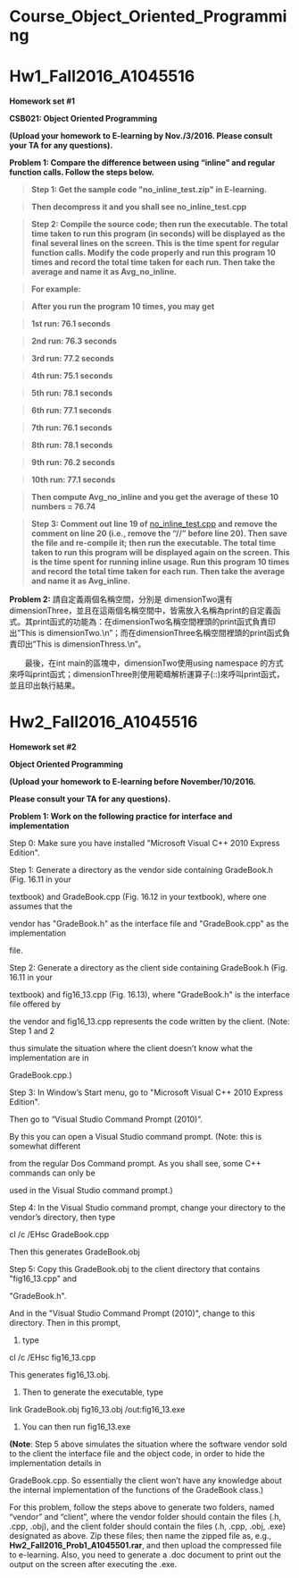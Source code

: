 # Course_Object_Oriented_Programming

# Hw1_Fall2016_A1045516

**Homework set \#1**

**CSB021: Object Oriented Programming**

**(Upload your homework to E-learning by Nov./3/2016. Please consult your TA for
any questions).**

**Problem 1: Compare the difference between using “inline” and regular function
calls. Follow the steps below.**

>   **Step 1: Get the sample code "no_inline_test.zip" in E-learning.**

>   **Then decompress it and you shall see no_inline_test.cpp**

>   **Step 2: Compile the source code; then run the executable. The total time
>   taken to run this program (in seconds) will be displayed as the final
>   several lines on the screen. This is the time spent for regular function
>   calls. Modify the code properly and run this program 10 times and record the
>   total time taken for each run. Then take the average and name it as
>   Avg_no_inline.**

>   **For example:**

>   **After you run the program 10 times, you may get**

>   **1st run: 76.1 seconds**

>   **2nd run: 76.3 seconds**

>   **3rd run: 77.2 seconds**

>   **4th run: 75.1 seconds**

>   **5th run: 78.1 seconds**

>   **6th run: 77.1 seconds**

>   **7th run: 76.1 seconds**

>   **8th run: 78.1 seconds**

>   **9th run: 76.2 seconds**

>   **10th run: 77.1 seconds**

>   **Then compute Avg_no_inline and you get the average of these 10 numbers =
>   76.74**

>   **Step 3: Comment out line 19 of**
>   [no_inline_test.cpp](http://www.csie.nuk.edu.tw/~cfhuang/OOP2009/no_inline_test.cpp)
>   **and remove the comment on line 20 (i.e., remove the “//” before line 20).
>   Then save the file and re-compile it; then run the executable. The total
>   time taken to run this program will be displayed again on the screen. This
>   is the time spent for running inline usage. Run this program 10 times and
>   record the total time taken for each run. Then take the average and name it
>   as Avg_inline.**

**Problem 2:** 請自定義兩個名稱空間，分別是
dimensionTwo還有dimensionThree，並且在這兩個名稱空間中，皆需放入名稱為print的自定義函式。其print函式的功能為：在dimensionTwo名稱空間裡頭的print函式負責印出”This
is dimensionTwo.\\n”；而在dimensionThree名稱空間裡頭的print函式負責印出”This is
dimensionThress.\\n”。

　　最後，在int main的區塊中，dimensionTwo使用using namespace
的方式來呼叫print函式；dimensionThree則使用範疇解析運算子(::)來呼叫print函式，並且印出執行結果。

# Hw2_Fall2016_A1045516

**Homework set \#2**

**Object Oriented Programming**

**(Upload your homework to E-learning before November/10/2016.**

**Please consult your TA for any questions).**

**Problem 1: Work on the following practice for interface and implementation**

Step 0: Make sure you have installed "Microsoft Visual C++ 2010 Express
Edition".

Step 1: Generate a directory as the vendor side containing GradeBook.h (Fig.
16.11 in your

textbook) and GradeBook.cpp (Fig. 16.12 in your textbook), where one assumes
that the

vendor has "GradeBook.h" as the interface file and "GradeBook.cpp" as the
implementation

file.

Step 2: Generate a directory as the client side containing GradeBook.h (Fig.
16.11 in your

textbook) and fig16_13.cpp (Fig. 16.13), where "GradeBook.h" is the interface
file offered by

the vendor and fig16_13.cpp represents the code written by the client. (Note:
Step 1 and 2

thus simulate the situation where the client doesn’t know what the
implementation are in

GradeBook.cpp.)

Step 3: In Window’s Start menu, go to "Microsoft Visual C++ 2010 Express
Edition".

Then go to “Visual Studio Command Prompt (2010)”.

By this you can open a Visual Studio command prompt. (Note: this is somewhat
different

from the regular Dos Command prompt. As you shall see, some C++ commands can
only be

used in the Visual Studio command prompt.)

Step 4: In the Visual Studio command prompt, change your directory to the
vendor’s directory, then type

cl /c /EHsc GradeBook.cpp

Then this generates GradeBook.obj

Step 5: Copy this GradeBook.obj to the client directory that contains
"fig16_13.cpp" and

"GradeBook.h".

And in the "Visual Studio Command Prompt (2010)", change to this directory. Then
in this prompt,

1.  type

cl /c /EHsc fig16_13.cpp

This generates fig16_13.obj.

1.  Then to generate the executable, type

link GradeBook.obj fig16_13.obj /out:fig16_13.exe

1.  You can then run fig16_13.exe

**(Note**: Step 5 above simulates the situation where the software vendor sold
to the client the interface file and the object code, in order to hide the
implementation details in

GradeBook.cpp. So essentially the client won’t have any knowledge about the
internal implementation of the functions of the GradeBook class.)

For this problem, follow the steps above to generate two folders, named “vendor”
and “client”, where the vendor folder should contain the files (.h, .cpp, .obj),
and the client folder should contain the files (.h, .cpp, .obj, .exe) designated
as above. Zip these files; then name the zipped file as, e.g.,
**Hw2_Fall2016_Prob1_A1045501.rar**, and then upload the compressed file to
e-learning. Also, you need to generate a .doc document to print out the output
on the screen after executing the .exe.
